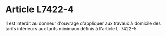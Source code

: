 # Article L7422-4

Il est interdit au donneur d'ouvrage d'appliquer aux travaux à domicile des tarifs inférieurs aux tarifs minimaux définis à l'article L. 7422-5.